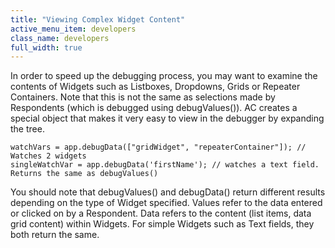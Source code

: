 ```yaml
---
title: "Viewing Complex Widget Content"
active_menu_item: developers
class_name: developers
full_width: true
---
```



In order to speed up the debugging process, you may want to examine the contents of Widgets such as Listboxes, Dropdowns, Grids or Repeater Containers. Note that this is not the same as selections made by Respondents (which is debugged using debugValues()). AC creates a special object that makes it very easy to view in the debugger by expanding the tree.

    watchVars = app.debugData(["gridWidget", "repeaterContainer"]); // Watches 2 widgets
    singleWatchVar = app.debugData('firstName'); // watches a text field. Returns the same as debugValues()
   

You should note that debugValues() and debugData() return different results depending on the type of Widget specified. Values refer to the data entered or clicked on by a Respondent. Data refers to the content (list items, data grid content) within Widgets. For simple Widgets such as Text fields, they both return the same.

